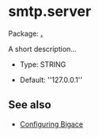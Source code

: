# smtp.server

Package: **[.](.)**

A short description...


*  Type: STRING

*  Default: ''127.0.0.1''

## See also


*  [Configuring Bigace](bigace/manual/configurations)



